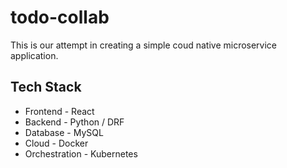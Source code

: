 # todo-collab
This is our attempt in creating a simple coud native microservice application. 

## Tech Stack
* Frontend - React
* Backend - Python / DRF
* Database - MySQL
* Cloud - Docker
* Orchestration - Kubernetes

